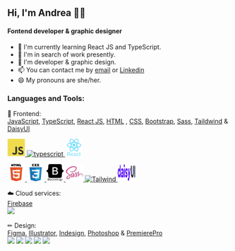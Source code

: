 ## Hi, I'm Andrea 👋🏻
#### Fontend developer & graphic designer


- 🌱 I'm currently learning React JS and TypeScript.
- 🔭 I'm in search of work presently.
- 💬 I'm developer & graphic design.
- 📫 You can contact me by [email](info.drearuiz@gmail.com) or [Linkedin](https://www.linkedin.com/in/andrea-ruiz/)
- 😄 My pronouns are she/her.


### Languages and Tools:
🚀 Frontend:
</br>
[JavaScript](https://developer.mozilla.org/en-US/docs/Web/JavaScript), 
[TypeScript](https://www.typescriptlang.org/),
[React JS](https://beta.es.reactjs.org/), 
[HTML](https://www.w3schools.com/html/default.asp) , 
[CSS](https://www.w3schools.com/css/), 
[Bootstrap](https://getbootstrap.com/), 
[Sass](https://sass-lang.com/install), 
[Taildwind](https://tailwindcss.com/) & [DaisyUI](https://daisyui.com/)

<p dir="auto"><a href="https://developer.mozilla.org/en-US/docs/Web/JavaScript" rel="nofollow"> <img src="https://raw.githubusercontent.com/devicons/devicon/master/icons/javascript/javascript-original.svg" alt="javascript" width="40" height="40" style="max-width: 100%;"> </a>
<a href="https://www.typescriptlang.org/" rel="nofollow"> <img src="https://camo.githubusercontent.com/9255dba4a9ad5a906afd63a77b2d3498cbd7fa527008a417968683f5e8e545b2/68747470733a2f2f75706c6f61642e77696b696d656469612e6f72672f77696b6970656469612f636f6d6d6f6e732f7468756d622f342f34632f547970657363726970745f6c6f676f5f323032302e7376672f3132303070782d547970657363726970745f6c6f676f5f323032302e7376672e706e67" alt="typescript" width="40" height="40" data-canonical-src="https://upload.wikimedia.org/wikipedia/commons/thumb/4/4c/Typescript_logo_2020.svg/1200px-Typescript_logo_2020.svg.png" style="max-width: 100%;"> </a>
<a href="https://reactjs.org/" rel="nofollow"> <img src="https://raw.githubusercontent.com/devicons/devicon/master/icons/react/react-original-wordmark.svg" alt="react" width="40" height="40" style="max-width: 100%;"> </a></p>

<p dir="auto"><a href="https://developer.mozilla.org/es/docs/Web/HTML" rel="nofollow"> <img src="https://raw.githubusercontent.com/devicons/devicon/master/icons/html5/html5-original-wordmark.svg" alt="html5" width="40" height="40" style="max-width: 100%;"> </a>
<a href="https://www.w3schools.com/css/" rel="nofollow"> <img src="https://raw.githubusercontent.com/devicons/devicon/master/icons/css3/css3-original-wordmark.svg" alt="css3" width="40" height="40" style="max-width: 100%;"> </a>
 <a href="https://getbootstrap.com" rel="nofollow"> <img src="https://raw.githubusercontent.com/devicons/devicon/master/icons/bootstrap/bootstrap-plain-wordmark.svg" alt="bootstrap" width="40" height="40" style="max-width: 100%;"> </a>
<a href="https://sass-lang.com" rel="nofollow"> <img src="https://raw.githubusercontent.com/devicons/devicon/master/icons/sass/sass-original.svg" alt="sass" width="40" height="40" style="max-width: 100%;"> </a>
<a href="https://tailwindcss.com/" rel="nofollow"> <img src="https://camo.githubusercontent.com/394ba38797d83799a16f1cb2fd3fc8f607b9fb116f49cf1e1b64eacff9844602/68747470733a2f2f75706c6f61642e77696b696d656469612e6f72672f77696b6970656469612f636f6d6d6f6e732f7468756d622f642f64352f5461696c77696e645f4353535f4c6f676f2e7376672f3230343870782d5461696c77696e645f4353535f4c6f676f2e7376672e706e67" alt="Tailwind" width="40" height="40" data-canonical-src="https://upload.wikimedia.org/wikipedia/commons/thumb/d/d5/Tailwind_CSS_Logo.svg/2048px-Tailwind_CSS_Logo.svg.png" style="max-width: 100%;"> </a>
<a href="https://daisyui.com/" rel="nofollow"> <img src="https://raw.githubusercontent.com/saadeghi/files/main/daisyui/logo-4.svg" alt="DaisyUI" width="40" height="40" style="max-width: 100%;"> </a></p>



☁️ Cloud services:
</br>
[Firebase](https://firebase.google.com/)
</br>
    <img src="https://img.icons8.com/color/50/000000/firebase.png"/>
</br>

✏ Design:
</br>
[Figma](https://www.figma.com/),
[Illustrator](https://www.adobe.com/in/products/illustrator.html),
[Indesign](https://www.adobe.com/in/products/indesign.html),
[Photoshop](https://www.adobe.com/products/photoshop.html?promoid=RBS7NL7F&mv=other) &
[PremierePro](https://www.adobe.com/in/products/premiere.html)
</br>
  <img src="https://img.icons8.com/color/50/000000/figma.png"/>
  <img src="https://img.icons8.com/color/50/000000/adobe-illustrator.png"/>
  <img src="https://img.icons8.com/color/50/000000/adobe-indesign.png"/>
  <img src="https://img.icons8.com/color/50/000000/adobe-photoshop.png"/>
  <img src="https://img.icons8.com/color/50/000000/adobe-premiere-pro.png"/>

<!--
**DreaRuiz/drearuiz** is a ✨ _special_ ✨ repository because its `README.md` (this file) appears on your GitHub profile.

